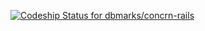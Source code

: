 [ ![Codeship Status for dbmarks/concrn-rails](https://www.codeship.io/projects/ecd35080-d735-0131-c4ee-52fb07763392/status)](https://www.codeship.io/projects/23861)
